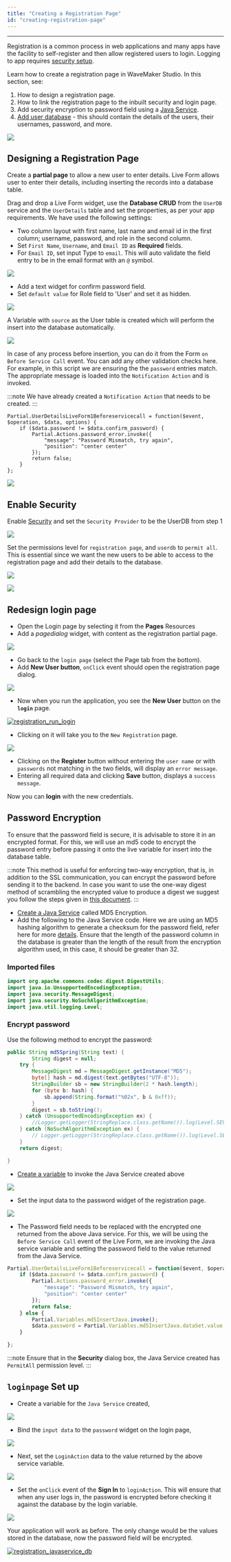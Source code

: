 ```yaml
---
title: "Creating a Registration Page"
id: "creating-registration-page"
---
```

---

Registration is a common process in web applications and many apps have the facility to self-register and then allow registered users to login. Logging to app requires [security setup](/learn/app-development/app-security/app-security). 

Learn how to create a registration page in WaveMaker Studio. In this section, see:

1. How to design a registration page.
2. How to link the registration page to the inbuilt security and login page.
3. Add security encryption to password field using a [Java Service](/learn/app-development/services/java-services/java-service).
4. [Add user database](/learn/app-development/services/database-services/working-with-databases/) - this should contain the details of the users, their usernames, password, and more. 

[![](/learn/assets/registration_database.png)](/learn/assets/registration_database.png)

## Designing a Registration Page 

Create a **partial page** to allow a new user to enter details. Live Form allows user to enter their details, including inserting the records into a database table. 

Drag and drop a Live Form widget, use the **Database CRUD** from the `UserDB` service and the `UserDetails` table and set the properties, as per your app requirements. We have used the following settings:

- Two column layout with first name, last name and email id in the first column; username, password, and role in the second column.
- Set `First Name`, `Username`, and `Email ID` as **Required** fields. 
- For `Email ID`, set input Type to `email`. This will auto validate the field entry to be in the email format with an `@` symbol. 

[![](/learn/assets/registration_email_validation.png)](/learn/assets/registration_email_validation.png)

- Add a text widget for confirm password field.
- Set `default value` for Role field to 'User' and set it as hidden. 
    
[![](/learn/assets/registration_regpage.png)](/learn/assets/registration_regpage.png)

A Variable with `source` as the User table is created which will perform the insert into the database automatically. 

[![](/learn/assets/registration_var_source.png)](/learn/assets/registration_var_source.png)

In case of any process before insertion, you can do it from the Form `on Before Service Call` event. You can add any other validation checks here. For example, in this script we are ensuring the the `password` entries match. The appropriate message is loaded into the `Notification Action` and is invoked. 

:::note
We have already created a `Notification Action` that needs to be created.
:::

```    
Partial.UserDetailsLiveForm1Beforeservicecall = function($event, $operation, $data, options) {
    if ($data.password != $data.confirm_password) {
        Partial.Actions.password_error.invoke({
            "message": "Password Mismatch, try again",
            "position": "center center"
        });
        return false;
    }
};
```    
[![](/learn/assets/registration_validation.png)](/learn/assets/registration_validation.png)

## Enable Security

Enable [Security](/learn/app-development/app-security/app-security) and set the `Security Provider` to be the UserDB from step 1 

[![](/learn/assets/registration_security.png)](/learn/assets/registration_security.png)

Set the permissions level for `registration page`, and `userdb` to `permit all`. This is essential since we want the new users to be able to access to the registration page and add their details to the database. 

[![](/learn/assets/registration_security_permission1.png)](/learn/assets/registration_security_permission1.png) 

[![](/learn/assets/registration_security_permission2.png)](/learn/assets/registration_security_permission2.png)

## Redesign login page
- Open the Login page by selecting it from the **Pages** Resources
- Add a _pagedialog_ widget, with content as the registration partial page. 

[![](/learn/assets/registration_dialog.png)](/learn/assets/registration_dialog.png)

- Go back to the `login page` (select the Page tab from the bottom).
- Add **New User button**, `onClick` event should open the registration page dialog. 

[![](/learn/assets/registration_login_button.png)](/learn/assets/registration_login_button.png)

- Now when you run the application, you see the **New User** button on the **`login`** page. 

[![registration_run_login](/learn/assets/registration_run_login.png)](/learn/assets/registration_run_login.png)

- Clicking on it will take you to the `New Registration` page. 

[![](/learn/assets/registration_run_reg.png)](/learn/assets/registration_run_reg.png)

- Clicking on the **Register** button without entering the `user name` or with `passwords` not matching in the two fields, will display an `error message`.
- Entering all required data and clicking **Save** button, displays a `success message`.

Now you can **login** with the new credentials.

## Password Encryption

To ensure that the password field is secure, it is advisable to store it in an encrypted format. For this, we will use an md5 code to encrypt the password entry before passing it onto the live variable for insert into the database table.

:::note
This method is useful for enforcing two-way encryption, that is, in addition to the SSL communication, you can encrypt the password before sending it to the backend. In case you want to use the one-way digest method of scrambling the encrypted value to produce a digest we suggest you follow the steps given in [this document](/learn/how-tos/support-password-encryption/).
:::

- [Create a Java Service](/learn/app-development/services/java-services/java-service/) called MD5 Encryption.
- Add the following to the Java Service code. Here we are using an MD5 hashing algorithm to generate a checksum for the password field, refer here for more [details](http://www.mkyong.com/java/java-md5-hashing-example/). Ensure that the length of the password column in the database is greater than the length of the result from the encryption algorithm used, in this case, it should be greater than 32. 

### Imported files

```java 
import org.apache.commons.codec.digest.DigestUtils;
import java.io.UnsupportedEncodingException;
import java.security.MessageDigest;
import java.security.NoSuchAlgorithmException;
import java.util.logging.Level;
```
### Encrypt password 

Use the following method to encrypt the password:
```java  
public String md5Spring(String text) {
        String digest = null;
    try {
        MessageDigest md = MessageDigest.getInstance("MD5");
        byte[] hash = md.digest(text.getBytes("UTF-8"));
        StringBuilder sb = new StringBuilder(2 * hash.length);
        for (byte b: hash) {
            sb.append(String.format("%02x", b & 0xff));
        }
        digest = sb.toString();
    } catch (UnsupportedEncodingException ex) {
        //Logger.getLogger(StringReplace.class.getName()).log(Level.SEVERE, null, ex);
    } catch (NoSuchAlgorithmException ex) {
        // Logger.getLogger(StringReplace.class.getName()).log(Level.SEVERE, null, ex);
    }
    return digest;

}
```    
- [Create a variable](/learn/assets/var_sel.png) to invoke the Java Service created above 

[![](/learn/assets/registration_javaservice_var.png)](/learn/assets/registration_javaservice_var.png) 

- Set the input data to the password widget of the registration page. 

[![](/learn/assets/registration_javaservice_data.png)](/learn/assets/registration_javaservice_data.png)

- The Password field needs to be replaced with the encrypted one returned from the above Java service. For this, we will be using the `Before Service Call` event of the Live Form, we are invoking the Java service variable and setting the password field to the value returned from the Java Service.

```js    
Partial.UserDetailsLiveForm1Beforeservicecall = function($event, $operation, $data, options) {
    if ($data.password != $data.confirm_password) {
        Partial.Actions.password_error.invoke({
            "message": "Password Mismatch, try again",
            "position": "center center"
        });
        return false;
    } else {
        Partial.Variables.md5InsertJava.invoke();
        $data.password = Partial.Variables.md5InsertJava.dataSet.value;
    }

};
```    
:::note
Ensure that in the **Security** dialog box, the Java Service created has `PermitAll` permission level.
:::

## `loginpage` Set up

- Create a variable for the `Java Service` created, 

[![](/learn/assets/registration_javaservice_login.png)](/learn/assets/registration_javaservice_login.png)

- Bind the `input data` to the `password` widget on the login page, 

[![](/learn/assets/registration_javaservice_login_bind.png)](/learn/assets/registration_javaservice_login_bind.png)

- Next, set the `LoginAction` data to the value returned by the above service variable. 

[![](/learn/assets/registration_javaservice_loginvar.png)](/learn/assets/registration_javaservice_loginvar.png)

- Set the `onClick` event of the **Sign In** to `loginAction`. This will ensure that when any user logs in, the password is encrypted before checking it against the database by the login variable. 

[![](/learn/assets/registration_javaservice_loginbutton.png)](/learn/assets/registration_javaservice_loginbutton.png)

Your application will work as before. The only change would be the values stored in the database, now the password field will be encrypted. 

[![registration_javaservice_db](/learn/assets/registration_javaservice_db.png)](/learn/assets/registration_javaservice_db.png)
